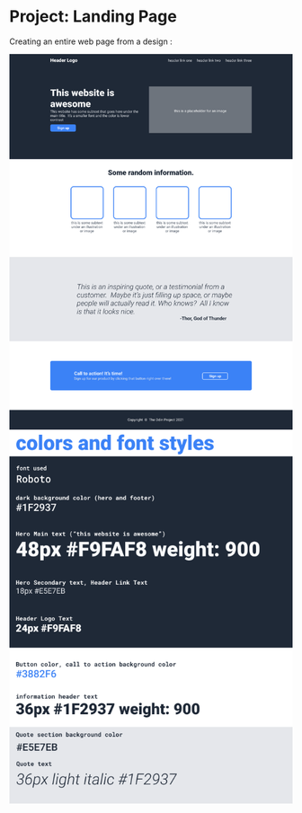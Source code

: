 # Project: Landing Page

Creating an entire web page from a design :

<img src="images/01.png" />
<img src="images/02.png" />